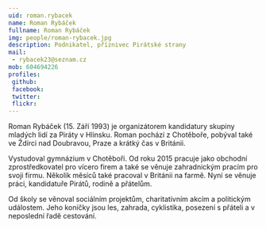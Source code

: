 ```yaml
---
uid: roman.rybacek
name: Roman Rybáček
fullname: Roman Rybáček
img: people/roman-rybacek.jpg   
description: Podnikatel, příznivec Pirátské strany
mail:
 - rybacek23@seznam.cz
mob: 604694226  
profiles:
 github: 
 facebook: 
 twitter: 
 flickr: 
---
```


Roman Rybáček (15. Září 1993) je organizátorem kandidatury skupiny mladých 
lidí za Piráty v Hlinsku. Roman pochází z Chotěboře, pobýval také ve Ždírci 
nad Doubravou, Praze a krátký čas v Británii.

Vystudoval gymnázium v Chotěboři. Od roku 2015 pracuje jako obchodní 
zprostředkovatel pro vícero firem a také se věnuje zahradnickým pracím pro 
svoji firmu. Několik měsíců také pracoval v Británii na farmě. Nyní 
se věnuje práci, kandidatuře Pirátů, rodině a přátelům.

Od školy se věnoval sociálním projektům, charitativním akcím a politickým 
událostem. Jeho koníčky jsou les, zahrada, cyklistika, posezení 
s přáteli a v neposlední řadě cestování.

